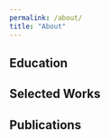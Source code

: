 ```yaml
---
permalink: /about/
title: "About"
---
```


## Education

## Selected Works

## Publications
